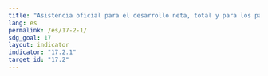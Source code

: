 ```yaml
---
title: "Asistencia oficial para el desarrollo neta, total y para los países menos adelantados, como proporción del ingreso nacional bruto (INB) de los donantes del Comité de Asistencia para el Desarrollo de la Organización de Cooperación y Desarrollo Económicos (OCDE)"
lang: es
permalink: /es/17-2-1/
sdg_goal: 17
layout: indicator
indicator: "17.2.1"
target_id: "17.2"
---
```


